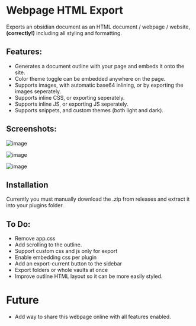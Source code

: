 # Webpage HTML Export

Exports an obsidian document as an HTML document / webpage / website, **(correctly!)** including all styling and formatting.

## Features:
- Generates a document outline with your page and embeds it onto the site.
- Color theme toggle can be embedded anywhere on the page.
- Supports images, with automatic base64 inlining, or by exporting the images seperately.
- Supports inline CSS, or exporting seperately.
- Supports inline JS, or exporting JS seperately.
- Supports snippets, and custom themes (both light and dark).

## Screenshots:

![image](https://user-images.githubusercontent.com/39423700/201344177-8488ecd6-4ece-4062-aca6-159b97290827.png)

![image](https://user-images.githubusercontent.com/39423700/201344257-3de6e781-f577-47d3-a1aa-c14a82ca8428.png)

![image](https://user-images.githubusercontent.com/39423700/201350548-bafd781e-3687-4012-b818-65a7b7033a78.png)


## Installation

Currently you must manually download the .zip from releases and extract it into your plugins folder.

## To Do:
- Remove app.css
- Add scrolling to the outline.
- Support custom css and js only for export
- Enable embedding css per plugin
- Add an export-current button to the sidebar
- Export folders or whole vaults at once
- Improve outline HTML layout so it can be more easily styled.

# Future
- Add way to share this webpage online with all features enabled.

